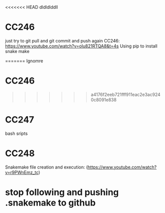 <<<<<<< HEAD
dldldlddll
# CC246
just try to git pull and git commit and push again
CC246: https://www.youtube.com/watch?v=olu821RTQA8&t=4s
Using pip to install snake make


=======
Ignomre

# CC246
>>>>>>> a4176f2eeb721fff911eac2e3ac9240c8091e838

# CC247 
bash sripts
# CC248
Snakemake file creation and execution: (https://www.youtube.com/watch?v=r9PWnEmz_tc)


# stop following and pushing .snakemake to github

